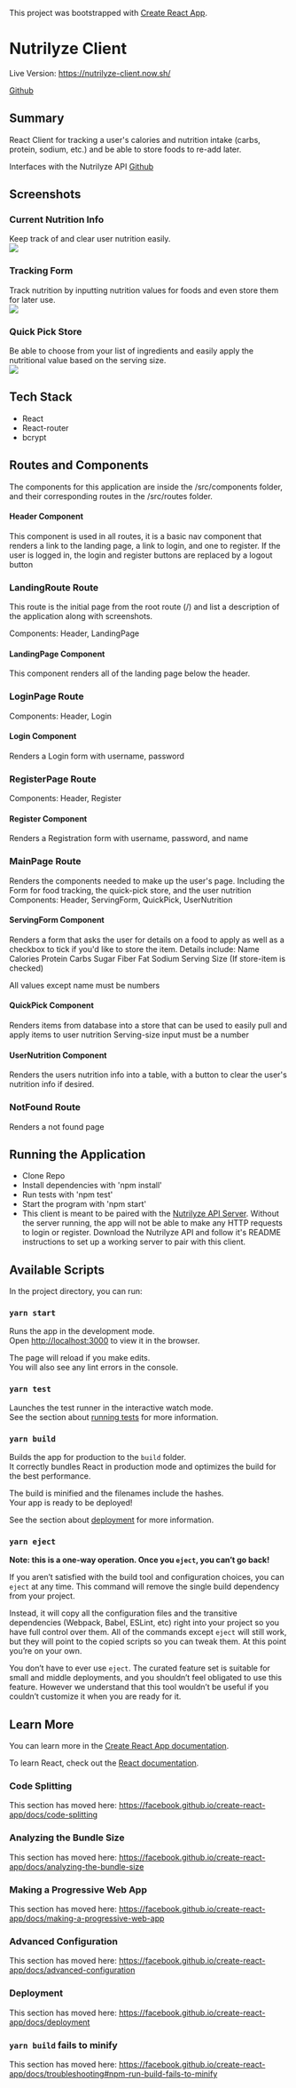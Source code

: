 This project was bootstrapped with [Create React App](https://github.com/facebook/create-react-app).

# Nutrilyze Client

Live Version: https://nutrilyze-client.now.sh/

[Github](https://github.com/gage117/nutrilyze-client)

## Summary
React Client for tracking a user's calories and nutrition intake (carbs, protein, sodium, etc.) and be able to store foods to re-add later.

Interfaces with the Nutrilyze API [Github](https://github.com/gage117/nutrilyze-server-api)

## Screenshots

### Current Nutrition Info
Keep track of and clear user nutrition easily.<br />
![](src/images/User-Nutrition.png)<br />

### Tracking Form
Track nutrition by inputting nutrition values for foods and even store them for later use.<br />
![](src/images/Serving-Form.png)<br />

### Quick Pick Store
Be able to choose from your list of ingredients and easily apply the nutritional value based on the serving size.<br />
![](src/images/Quick-Pick.png)<br />

## Tech Stack
- React
- React-router
- bcrypt

## Routes and Components
The components for this application are inside the /src/components folder, and their corresponding routes in the /src/routes folder.

#### Header Component
This component is used in all routes, it is a basic nav component that renders a link to the landing page, a link to login, and one to register. If the user is logged in, the login and register buttons are replaced by a logout button

### LandingRoute Route
This route is the initial page from the root route (/) and list a description of the application along with screenshots.

Components: Header, LandingPage
#### LandingPage Component
This component renders all of the landing page below the header. 

### LoginPage Route
Components: Header, Login
#### Login Component
Renders a Login form with username, password

### RegisterPage Route
Components: Header, Register
#### Register Component
Renders a Registration form with username, password, and name

### MainPage Route
Renders the components needed to make up the user's page. Including the Form for food tracking, the quick-pick store, and the user nutrition
Components: Header, ServingForm, QuickPick, UserNutrition
#### ServingForm Component
Renders a form that asks the user for details on a food to apply as well as a checkbox to tick if you'd like to store the item. Details include:
Name
Calories
Protein
Carbs
Sugar
Fiber
Fat
Sodium
Serving Size (If store-item is checked)

All values except name must be numbers

#### QuickPick Component
Renders items from database into a store that can be used to easily pull and apply items to user nutrition
Serving-size input must be a number

#### UserNutrition Component
Renders the users nutrition info into a table, with a button to clear the user's nutrition info if desired.

### NotFound Route
Renders a not found page

## Running the Application
- Clone Repo
- Install dependencies with 'npm install'
- Run tests with 'npm test'
- Start the program with 'npm start'
- This client is meant to be paired with the [Nutrilyze API Server](https://github.com/gage117/nutrilyze-server-api). Without the server running, the app will not be able to make any HTTP requests to login or register. Download the Nutrilyze API and follow it's README instructions to set up a working server to pair with this client.

## Available Scripts

In the project directory, you can run:

### `yarn start`

Runs the app in the development mode.<br />
Open [http://localhost:3000](http://localhost:3000) to view it in the browser.

The page will reload if you make edits.<br />
You will also see any lint errors in the console.

### `yarn test`

Launches the test runner in the interactive watch mode.<br />
See the section about [running tests](https://facebook.github.io/create-react-app/docs/running-tests) for more information.

### `yarn build`

Builds the app for production to the `build` folder.<br />
It correctly bundles React in production mode and optimizes the build for the best performance.

The build is minified and the filenames include the hashes.<br />
Your app is ready to be deployed!

See the section about [deployment](https://facebook.github.io/create-react-app/docs/deployment) for more information.

### `yarn eject`

**Note: this is a one-way operation. Once you `eject`, you can’t go back!**

If you aren’t satisfied with the build tool and configuration choices, you can `eject` at any time. This command will remove the single build dependency from your project.

Instead, it will copy all the configuration files and the transitive dependencies (Webpack, Babel, ESLint, etc) right into your project so you have full control over them. All of the commands except `eject` will still work, but they will point to the copied scripts so you can tweak them. At this point you’re on your own.

You don’t have to ever use `eject`. The curated feature set is suitable for small and middle deployments, and you shouldn’t feel obligated to use this feature. However we understand that this tool wouldn’t be useful if you couldn’t customize it when you are ready for it.

## Learn More

You can learn more in the [Create React App documentation](https://facebook.github.io/create-react-app/docs/getting-started).

To learn React, check out the [React documentation](https://reactjs.org/).

### Code Splitting

This section has moved here: https://facebook.github.io/create-react-app/docs/code-splitting

### Analyzing the Bundle Size

This section has moved here: https://facebook.github.io/create-react-app/docs/analyzing-the-bundle-size

### Making a Progressive Web App

This section has moved here: https://facebook.github.io/create-react-app/docs/making-a-progressive-web-app

### Advanced Configuration

This section has moved here: https://facebook.github.io/create-react-app/docs/advanced-configuration

### Deployment

This section has moved here: https://facebook.github.io/create-react-app/docs/deployment

### `yarn build` fails to minify

This section has moved here: https://facebook.github.io/create-react-app/docs/troubleshooting#npm-run-build-fails-to-minify

